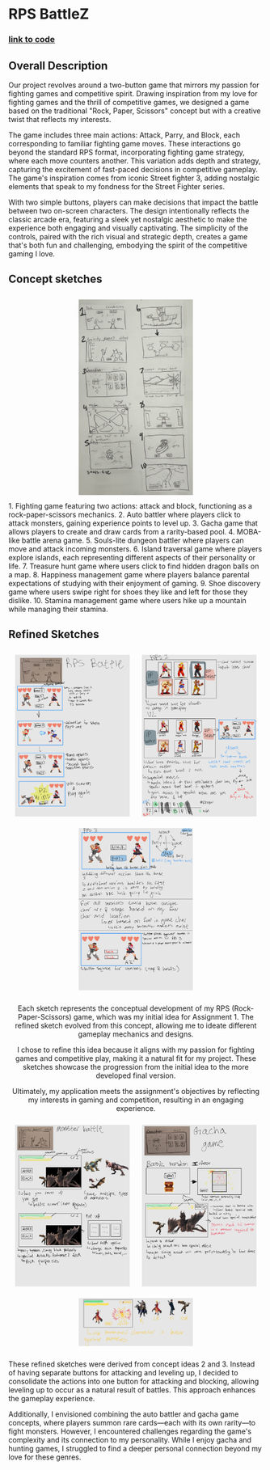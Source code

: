 # RPS BattleZ

### [link to code](https://glitch.com/edit/#!/cpsc-581-project-1-rps?path=button_handling.js%3A26%3A2)

## Overall Description
Our project revolves around a two-button game that mirrors my passion for fighting games and competitive spirit. Drawing inspiration from my love for fighting games and the thrill of competitive games, we designed a game based on the traditional "Rock, Paper, Scissors" concept but with a creative twist that reflects my interests.

The game includes three main actions: Attack, Parry, and Block, each corresponding to familiar fighting game moves. These interactions go beyond the standard RPS format, incorporating fighting game strategy, where each move  counters another. This variation adds depth and strategy, capturing the excitement of fast-paced decisions in competitive gameplay. The game's inspiration comes from iconic Street fighter 3, adding nostalgic elements that speak to my fondness for the Street Fighter series.

With two simple buttons, players can make decisions that impact the battle between two on-screen characters. The design intentionally reflects the classic arcade era, featuring a sleek yet nostalgic aesthetic to make the experience both engaging and visually captivating. The simplicity of the controls, paired with the rich visual and strategic depth, creates a game that's both fun and challenging, embodying the spirit of the competitive gaming I love.

## Concept sketches
<div style="text-align: center;">
  <img src="IMG_0276.jpg" alt="img1" style="width: 45%; height: auto; display: inline-block; margin: 10px;">
</div>
1. Fighting game featuring two actions: attack and block, functioning as a rock-paper-scissors mechanics.
2. Auto battler where players click to attack monsters, gaining experience points to level up.
3. Gacha game that allows players to create and draw cards from a rarity-based pool.
4. MOBA-like battle arena game.
5. Souls-lite dungeon battler where players can move and attack incoming monsters.
6. Island traversal game where players explore islands, each representing different aspects of their personality or life.
7. Treasure hunt game where users click to find hidden dragon balls on a map.
8. Happiness management game where players balance parental expectations of studying with their enjoyment of gaming.
9. Shoe discovery game where users swipe right for shoes they like and left for those they dislike.
10. Stamina management game where users hike up a mountain while managing their stamina.

## Refined Sketches 
<div style="text-align: center;">
  <img src="drive-download-20241001T033132Z-001/A1 Refined sketches_240930_201617_1 (1).jpg" style="width: 45%; height: auto; display: inline-block; margin: 10px;">
    <img src="drive-download-20241001T033132Z-001/A1 Refined sketches_240930_201617_2 (1).jpg" style="width: 45%; height: auto; display: inline-block; margin: 10px;">
    <img src="drive-download-20241001T033132Z-001/A1 Refined sketches_240930_201617_3 (1).jpg" style="width: 45%; height: auto; display: inline-block; margin: 10px;">
  <p>
Each sketch represents the conceptual development of my RPS (Rock-Paper-Scissors) game, which was my initial idea for Assignment 1. The refined sketch evolved from this concept, allowing me to ideate different gameplay mechanics and designs.

I chose to refine this idea because it aligns with my passion for fighting games and competitive play, making it a natural fit for my project. These sketches showcase the progression from the initial idea to the more developed final version.

Ultimately, my application meets the assignment's objectives by reflecting my interests in gaming and competition, resulting in an engaging experience.

    
  </p>
</div>

<div style="text-align: center;">
  <img src="drive-download-20241001T033132Z-001/A1 Refined sketches_240930_201617_4 (1).jpg" alt="img1" style="width: 45%; height: auto; display: inline-block; margin: 10px;">
  <img src="drive-download-20241001T033132Z-001/A1 Refined sketches_240930_201617_5 (1).jpg" style="width: 45%; height: auto; display: inline-block; margin: 10px;">
  <img src="drive-download-20241001T033132Z-001/A1 Refined sketches_240930_201617_6 (1).jpg" style="width: 45%; height: auto; display: inline-block; margin: 10px;">

</div>
<p>
These refined sketches were derived from concept ideas 2 and 3. Instead of having separate buttons for attacking and leveling up, I decided to consolidate the actions into one button for attacking and blocking, allowing leveling up to occur as a natural result of battles. This approach enhances the gameplay experience.

Additionally, I envisioned combining the auto battler and gacha game concepts, where players summon rare cards—each with its own rarity—to fight monsters. However, I encountered challenges regarding the game's complexity and its connection to my personality. While I enjoy gacha and hunting games, I struggled to find a deeper personal connection beyond my love for these genres.
</p>

